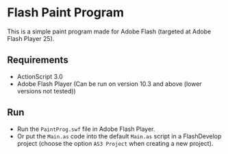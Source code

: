 # Flash Paint Program
This is a simple paint program made for Adobe Flash (targeted at Adobe Flash Player 25).

## Requirements
- ActionScript 3.0
- Adobe Flash Player (Can be run on version 10.3 and above (lower versions not tested))

## Run

- Run the `PaintProg.swf` file in Adobe Flash Player.
- Or put the `Main.as` code into the default `Main.as` script in a FlashDevelop project (choose the option `AS3 Project` when creating a new project).
